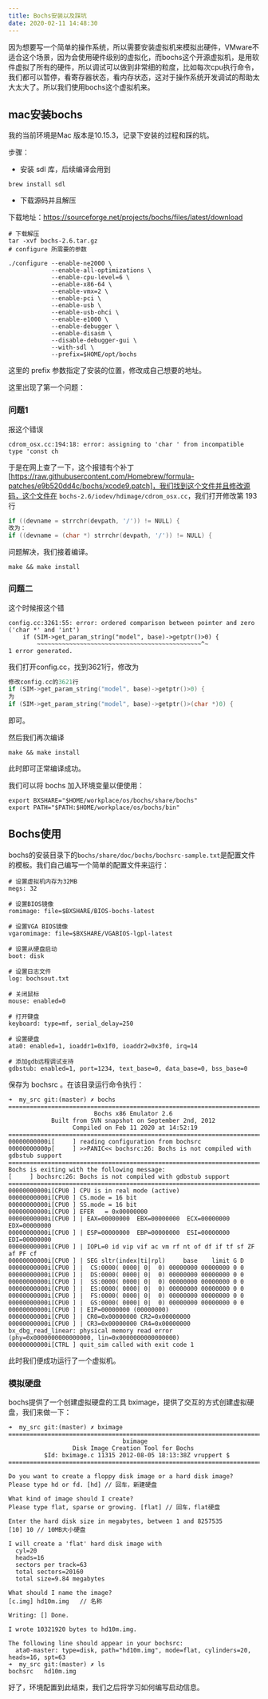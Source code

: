 ```yaml
---
title: Bochs安装以及踩坑
date: 2020-02-11 14:48:30
---
```


因为想要写一个简单的操作系统，所以需要安装虚拟机来模拟出硬件，VMware不适合这个场景，因为会使用硬件级别的虚拟化，而bochs这个开源虚拟机，是用软件虚拟了所有的硬件，所以调试可以做到非常细的粒度，比如每次cpu执行命令，我们都可以暂停，看寄存器状态，看内存状态，这对于操作系统开发调试的帮助太大太大了。所以我们使用bochs这个虚拟机来。

<!--more-->

## mac安装bochs

我的当前环境是Mac 版本是10.15.3，记录下安装的过程和踩的坑。

步骤：

* 安装 sdl 库，后续编译会用到

```shell
brew install sdl
```

* 下载源码并且解压

下载地址：https://sourceforge.net/projects/bochs/files/latest/download

```shell
# 下载解压
tar -xvf bochs-2.6.tar.gz
# configure 所需要的参数

./configure --enable-ne2000 \
            --enable-all-optimizations \
            --enable-cpu-level=6 \
            --enable-x86-64 \
            --enable-vmx=2 \
            --enable-pci \
            --enable-usb \
            --enable-usb-ohci \
            --enable-e1000 \
            --enable-debugger \
            --enable-disasm \
            --disable-debugger-gui \
            --with-sdl \
            --prefix=$HOME/opt/bochs

```

这里的 prefix 参数指定了安装的位置，修改成自己想要的地址。

这里出现了第一个问题：

### 问题1

报这个错误

```shell
cdrom_osx.cc:194:18: error: assigning to 'char ' from incompatible type 'const ch
```

于是在网上查了一下，这个报错有个补丁[https://raw.githubusercontent.com/Homebrew/formula-patches/e9b520dd4c/bochs/xcode9.patch]，我们找到这个文件并且修改源码，这个文件在 `bochs-2.6/iodev/hdimage/cdrom_osx.cc`，我们打开修改第 193 行

```c
if ((devname = strrchr(devpath, '/')) != NULL) {
改为：
if ((devname = (char *) strrchr(devpath, '/')) != NULL) {
```

问题解决，我们接着编译。

```shell
make && make install
```

### 问题二

这个时候报这个错

```shell
config.cc:3261:55: error: ordered comparison between pointer and zero ('char *' and 'int')
    if (SIM->get_param_string("model", base)->getptr()>0) {
        ~~~~~~~~~~~~~~~~~~~~~~~~~~~~~~~~~~~~~~~~~~~~~~^~
1 error generated.
```

我们打开config.cc，找到3621行，修改为

```c
修改config.cc的3621行
if (SIM->get_param_string("model", base)->getptr()>0) {
为
if (SIM->get_param_string("model", base)->getptr()>(char *)0) {
```

即可。

然后我们再次编译

```shell
make && make install
```

此时即可正常编译成功。

我们可以将 bochs 加入环境变量以便使用：

```shell
export BXSHARE="$HOME/workplace/os/bochs/share/bochs"
export PATH="$PATH:$HOME/workplace/os/bochs/bin"
```

## Bochs使用

bochs的安装目录下的`bochs/share/doc/bochs/bochsrc-sample.txt`是配置文件的模板。我们自己编写一个简单的配置文件来运行：

```
# 设置虚拟机内存为32MB
megs: 32

# 设置BIOS镜像
romimage: file=$BXSHARE/BIOS-bochs-latest 

# 设置VGA BIOS镜像
vgaromimage: file=$BXSHARE/VGABIOS-lgpl-latest

# 设置从硬盘启动
boot: disk

# 设置日志文件
log: bochsout.txt

# 关闭鼠标
mouse: enabled=0

# 打开键盘
keyboard: type=mf, serial_delay=250

# 设置硬盘
ata0: enabled=1, ioaddr1=0x1f0, ioaddr2=0x3f0, irq=14

# 添加gdb远程调试支持
gdbstub: enabled=1, port=1234, text_base=0, data_base=0, bss_base=0
```

保存为 bochsrc 。在该目录运行命令执行：

```shell
➜  my_src git:(master) ✗ bochs
========================================================================
                        Bochs x86 Emulator 2.6
            Built from SVN snapshot on September 2nd, 2012
                  Compiled on Feb 11 2020 at 14:52:19
========================================================================
00000000000i[     ] reading configuration from bochsrc
00000000000p[     ] >>PANIC<< bochsrc:26: Bochs is not compiled with gdbstub support
========================================================================
Bochs is exiting with the following message:
[     ] bochsrc:26: Bochs is not compiled with gdbstub support
========================================================================
00000000000i[CPU0 ] CPU is in real mode (active)
00000000000i[CPU0 ] CS.mode = 16 bit
00000000000i[CPU0 ] SS.mode = 16 bit
00000000000i[CPU0 ] EFER   = 0x00000000
00000000000i[CPU0 ] | EAX=00000000  EBX=00000000  ECX=00000000  EDX=00000000
00000000000i[CPU0 ] | ESP=00000000  EBP=00000000  ESI=00000000  EDI=00000000
00000000000i[CPU0 ] | IOPL=0 id vip vif ac vm rf nt of df if tf sf ZF af PF cf
00000000000i[CPU0 ] | SEG sltr(index|ti|rpl)     base    limit G D
00000000000i[CPU0 ] |  CS:0000( 0000| 0|  0) 00000000 00000000 0 0
00000000000i[CPU0 ] |  DS:0000( 0000| 0|  0) 00000000 00000000 0 0
00000000000i[CPU0 ] |  SS:0000( 0000| 0|  0) 00000000 00000000 0 0
00000000000i[CPU0 ] |  ES:0000( 0000| 0|  0) 00000000 00000000 0 0
00000000000i[CPU0 ] |  FS:0000( 0000| 0|  0) 00000000 00000000 0 0
00000000000i[CPU0 ] |  GS:0000( 0000| 0|  0) 00000000 00000000 0 0
00000000000i[CPU0 ] | EIP=00000000 (00000000)
00000000000i[CPU0 ] | CR0=0x00000000 CR2=0x00000000
00000000000i[CPU0 ] | CR3=0x00000000 CR4=0x00000000
bx_dbg_read_linear: physical memory read error (phy=0x0000000000000000, lin=0x0000000000000000)
00000000000i[CTRL ] quit_sim called with exit code 1
```

此时我们便成功运行了一个虚拟机。

### 模拟硬盘

bochs提供了一个创建虚拟硬盘的工具 bximage，提供了交互的方式创建虚拟硬盘，我们来做一下：

```shell
➜  my_src git:(master) ✗ bximage
========================================================================
                                bximage
                  Disk Image Creation Tool for Bochs
          $Id: bximage.c 11315 2012-08-05 18:13:38Z vruppert $
========================================================================

Do you want to create a floppy disk image or a hard disk image?
Please type hd or fd. [hd] // 回车，新建硬盘

What kind of image should I create?
Please type flat, sparse or growing. [flat]	// 回车，flat硬盘

Enter the hard disk size in megabytes, between 1 and 8257535
[10] 10	// 10MB大小硬盘

I will create a 'flat' hard disk image with
  cyl=20
  heads=16
  sectors per track=63
  total sectors=20160
  total size=9.84 megabytes

What should I name the image?
[c.img] hd10m.img	// 名称

Writing: [] Done.

I wrote 10321920 bytes to hd10m.img.

The following line should appear in your bochsrc:
  ata0-master: type=disk, path="hd10m.img", mode=flat, cylinders=20, heads=16, spt=63
➜  my_src git:(master) ✗ ls
bochsrc   hd10m.img
```

好了，环境配置到此结束，我们之后将学习如何编写启动信息。